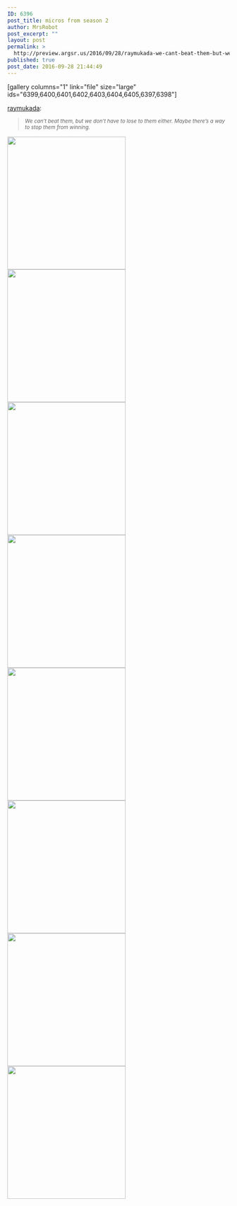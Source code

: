 ```yaml
---
ID: 6396
post_title: micros from season 2
author: MrsRobot
post_excerpt: ""
layout: post
permalink: >
  http://preview.argsr.us/2016/09/28/raymukada-we-cant-beat-them-but-we-dont-have/
published: true
post_date: 2016-09-28 21:44:49
---
```

[gallery columns="1" link="file" size="large" ids="6399,6400,6401,6402,6403,6404,6405,6397,6398"]

<a class="tumblr_blog" href="http://raymukada.tumblr.com/post/150513599590" target="_blank">raymukada</a>:
<blockquote><small><i>We can’t beat them, but we don’t have to lose to them either. Maybe there’s a way to stop them from winning. </i></small></blockquote>

<img src="http://45.76.169.35/wp-content/uploads/ExternalLink_tumblr_odldwaLklN1tu4c7to1_1280-268x300.png" alt="" width="268" height="300" class="alignnone size-medium wp-image-7801" />

<img src="http://45.76.169.35/wp-content/uploads/ExternalLink_tumblr_odldwaLklN1tu4c7to2_1280-268x300.png" alt="" width="268" height="300" class="alignnone size-medium wp-image-7802" />

<img src="http://45.76.169.35/wp-content/uploads/ExternalLink_tumblr_odldwaLklN1tu4c7to3_1280-268x300.png" alt="" width="268" height="300" class="alignnone size-medium wp-image-7804" />

<img src="http://45.76.169.35/wp-content/uploads/ExternalLink_tumblr_odldwaLklN1tu4c7to4_1280-268x300.png" alt="" width="268" height="300" class="alignnone size-medium wp-image-7805" />

<img src="http://45.76.169.35/wp-content/uploads/ExternalLink_tumblr_odldwaLklN1tu4c7to5_r1_1280-268x300.png" alt="" width="268" height="300" class="alignnone size-medium wp-image-7806" />

<img src="http://45.76.169.35/wp-content/uploads/ExternalLink_tumblr_odldwaLklN1tu4c7to6_1280-268x300.png" alt="" width="268" height="300" class="alignnone size-medium wp-image-7807" />

<img src="http://45.76.169.35/wp-content/uploads/ExternalLink_tumblr_odldwaLklN1tu4c7to7_1280-268x300.png" alt="" width="268" height="300" class="alignnone size-medium wp-image-7808" />

<img src="http://45.76.169.35/wp-content/uploads/ExternalLink_tumblr_odldwaLklN1tu4c7to9_1280-268x300.png" alt="" width="268" height="300" class="alignnone size-medium wp-image-7809" />
